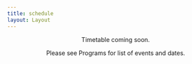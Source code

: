 ```yaml
---
title: schedule
layout: Layout
---
```


<div style="text-align: center">

Timetable coming soon.  

Please see Programs for list of events and dates.

</div>

